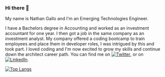 ### Hi there 👋

My name is Nathan Gallo and I'm an Emerging Technologies Engineer. 

I have a Bachelors degree in Accounting and worked as an investment accountant for one year. I then got a job in the same company as an investment analyst. My company offered a coding bootcamp to train employees and place them in developer roles, I was intrigued by this and took part. I loved coding and I'm now excited to grow my skills and continue down the architect career path.
You can find me on [![Twitter][1.2]][1], or on [![LinkedIn][2.2]][2].


[![Top Langs](https://github-readme-stats.vercel.app/api/top-langs/?username=nathan-gallo)](https://github.com/nathan-gallo/github-readme-stats)




<!-- Icons -->

[1.2]: http://i.imgur.com/wWzX9uB.png (twitter icon without padding)
[2.2]: https://raw.githubusercontent.com/MartinHeinz/MartinHeinz/master/linkedin-3-16.png (LinkedIn icon without padding)

<!-- Links to your social media accounts -->

[1]: https://www.twitter.com/NathanGallo3219
[2]: https://www.linkedin.com/in/nathan-gallo-17773a92/
